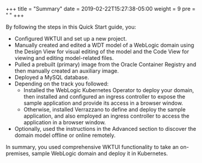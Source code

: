+++
title = "Summary"
date = 2019-02-22T15:27:38-05:00
weight = 9
pre = "<b> </b>"
+++

By following the steps in this Quick Start guide, you:
- Configured WKTUI and set up a new project.
- Manually created and edited a WDT model of a WebLogic domain using the Design View for visual editing of the model
and the Code View for viewing and editing model-related files.
- Pulled a prebuilt (primary) image from the Oracle Container Registry and then manually created an auxiliary image.
- Deployed a MySQL database.
- Depending on the track you followed:
  - Installed the WebLogic Kubernetes Operator to deploy your domain, then installed and configured an ingress controller to expose the sample application and provide its access in a browser window.
  - Otherwise, installed Verrazzano to define and deploy the sample application, and also employed an ingress controller to access the application in a browser window.
- Optionally, used the instructions in the Advanced section to discover the domain model offline or online remotely.

In summary, you used comprehensive WKTUI functionality to take an on-premises, sample WebLogic domain and deploy it in Kubernetes.
